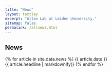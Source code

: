 ```yaml
---
title: "News"
layout: textlay
excerpt: "Allan Lab at Leiden University."
sitemap: false
permalink: /allnews.html
---
```


## News

{% for article in site.data.news %}
{{ article.date }} <br>
{{ article.headline | markdownify}}
{% endfor %}
